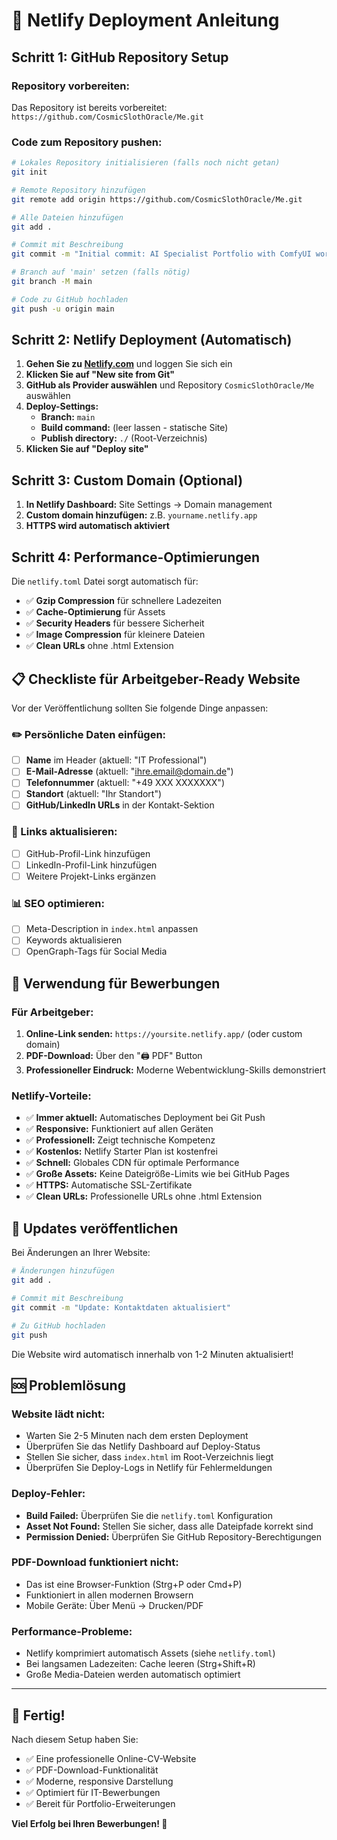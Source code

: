 # 🚀 Netlify Deployment Anleitung

## Schritt 1: GitHub Repository Setup

### Repository vorbereiten:

Das Repository ist bereits vorbereitet: `https://github.com/CosmicSlothOracle/Me.git`

### Code zum Repository pushen:

```bash
# Lokales Repository initialisieren (falls noch nicht getan)
git init

# Remote Repository hinzufügen
git remote add origin https://github.com/CosmicSlothOracle/Me.git

# Alle Dateien hinzufügen
git add .

# Commit mit Beschreibung
git commit -m "Initial commit: AI Specialist Portfolio with ComfyUI workflows"

# Branch auf 'main' setzen (falls nötig)
git branch -M main

# Code zu GitHub hochladen
git push -u origin main
```

## Schritt 2: Netlify Deployment (Automatisch)

1. **Gehen Sie zu [Netlify.com](https://netlify.com)** und loggen Sie sich ein
2. **Klicken Sie auf "New site from Git"**
3. **GitHub als Provider auswählen** und Repository `CosmicSlothOracle/Me` auswählen
4. **Deploy-Settings:**
   - **Branch:** `main`
   - **Build command:** (leer lassen - statische Site)
   - **Publish directory:** `./` (Root-Verzeichnis)
5. **Klicken Sie auf "Deploy site"**

## Schritt 3: Custom Domain (Optional)

1. **In Netlify Dashboard:** Site Settings → Domain management
2. **Custom domain hinzufügen:** z.B. `yourname.netlify.app`
3. **HTTPS wird automatisch aktiviert**

## Schritt 4: Performance-Optimierungen

Die `netlify.toml` Datei sorgt automatisch für:

- ✅ **Gzip Compression** für schnellere Ladezeiten
- ✅ **Cache-Optimierung** für Assets
- ✅ **Security Headers** für bessere Sicherheit
- ✅ **Image Compression** für kleinere Dateien
- ✅ **Clean URLs** ohne .html Extension

## 📋 Checkliste für Arbeitgeber-Ready Website

Vor der Veröffentlichung sollten Sie folgende Dinge anpassen:

### ✏️ Persönliche Daten einfügen:

- [ ] **Name** im Header (aktuell: "IT Professional")
- [ ] **E-Mail-Adresse** (aktuell: "ihre.email@domain.de")
- [ ] **Telefonnummer** (aktuell: "+49 XXX XXXXXXX")
- [ ] **Standort** (aktuell: "Ihr Standort")
- [ ] **GitHub/LinkedIn URLs** in der Kontakt-Sektion

### 🔗 Links aktualisieren:

- [ ] GitHub-Profil-Link hinzufügen
- [ ] LinkedIn-Profil-Link hinzufügen
- [ ] Weitere Projekt-Links ergänzen

### 📊 SEO optimieren:

- [ ] Meta-Description in `index.html` anpassen
- [ ] Keywords aktualisieren
- [ ] OpenGraph-Tags für Social Media

## 🎯 Verwendung für Bewerbungen

### Für Arbeitgeber:

1. **Online-Link senden:** `https://yoursite.netlify.app/` (oder custom domain)
2. **PDF-Download:** Über den "🖨️ PDF" Button
3. **Professioneller Eindruck:** Moderne Webentwicklung-Skills demonstriert

### Netlify-Vorteile:

- ✅ **Immer aktuell:** Automatisches Deployment bei Git Push
- ✅ **Responsive:** Funktioniert auf allen Geräten
- ✅ **Professionell:** Zeigt technische Kompetenz
- ✅ **Kostenlos:** Netlify Starter Plan ist kostenfrei
- ✅ **Schnell:** Globales CDN für optimale Performance
- ✅ **Große Assets:** Keine Dateigröße-Limits wie bei GitHub Pages
- ✅ **HTTPS:** Automatische SSL-Zertifikate
- ✅ **Clean URLs:** Professionelle URLs ohne .html Extension

## 🔄 Updates veröffentlichen

Bei Änderungen an Ihrer Website:

```bash
# Änderungen hinzufügen
git add .

# Commit mit Beschreibung
git commit -m "Update: Kontaktdaten aktualisiert"

# Zu GitHub hochladen
git push
```

Die Website wird automatisch innerhalb von 1-2 Minuten aktualisiert!

## 🆘 Problemlösung

### Website lädt nicht:

- Warten Sie 2-5 Minuten nach dem ersten Deployment
- Überprüfen Sie das Netlify Dashboard auf Deploy-Status
- Stellen Sie sicher, dass `index.html` im Root-Verzeichnis liegt
- Überprüfen Sie Deploy-Logs in Netlify für Fehlermeldungen

### Deploy-Fehler:

- **Build Failed:** Überprüfen Sie die `netlify.toml` Konfiguration
- **Asset Not Found:** Stellen Sie sicher, dass alle Dateipfade korrekt sind
- **Permission Denied:** Überprüfen Sie GitHub Repository-Berechtigungen

### PDF-Download funktioniert nicht:

- Das ist eine Browser-Funktion (Strg+P oder Cmd+P)
- Funktioniert in allen modernen Browsern
- Mobile Geräte: Über Menü → Drucken/PDF

### Performance-Probleme:

- Netlify komprimiert automatisch Assets (siehe `netlify.toml`)
- Bei langsamen Ladezeiten: Cache leeren (Strg+Shift+R)
- Große Media-Dateien werden automatisch optimiert

---

## 🎉 Fertig!

Nach diesem Setup haben Sie:

- ✅ Eine professionelle Online-CV-Website
- ✅ PDF-Download-Funktionalität
- ✅ Moderne, responsive Darstellung
- ✅ Optimiert für IT-Bewerbungen
- ✅ Bereit für Portfolio-Erweiterungen

**Viel Erfolg bei Ihren Bewerbungen! 🚀**
